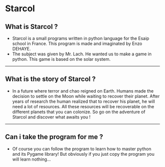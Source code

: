 # Starcol

## What is Starcol ?

* Starcol is a small programs written in python language for the Esaip school in France. This program is made and imaginated by Enzo DEHAYE.
* The subject was given by Mr. Lach. He wanted us to make a game in python. This game is based on the solar system.

---

## What is the story of Starcol ?

* In a future where terror and chao reigned on Earth. Humans made the decision to settle on the Moon while waiting to recover their planet. After years of research the human realized that to recover his planet, he will need a lot of resources. All these resources will be recoverable on the different planets that you can colonize. So go on the adventure of Starcol and discover what awaits you !

---

## Can i take the program for me ?

* Of course you can follow the program to learn how to master python and its Pygame library! But obviously if you just copy the program you will learn nothing...
